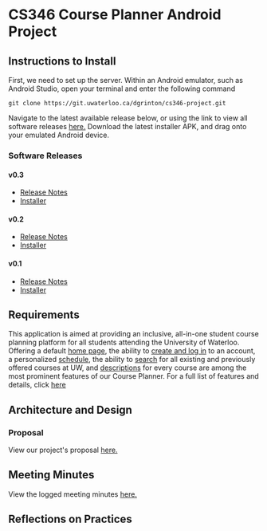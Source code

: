 # CS346 Course Planner Android Project
## Instructions to Install
First, we need to set up the server. Within an Android emulator, such as Android Studio, open your terminal and enter the following command

`git clone https://git.uwaterloo.ca/dgrinton/cs346-project.git`

Navigate to the latest available release below, or using the link to view all software releases [here.](https://git.uwaterloo.ca/dgrinton/cs346-project/-/tree/main/release) Download the latest installer APK, and drag onto your emulated Android device.
### Software Releases
#### v0.3
- [Release Notes](https://git.uwaterloo.ca/dgrinton/cs346-project/-/blob/main/release/v0.3-release-notes.md)
- [Installer](https://git.uwaterloo.ca/dgrinton/cs346-project/-/blob/main/release/v0.3-installer.apk)
#### v0.2
- [Release Notes](https://git.uwaterloo.ca/dgrinton/cs346-project/-/blob/main/release/v0.2-release-notes.md)
- [Installer](https://git.uwaterloo.ca/dgrinton/cs346-project/-/blob/main/release/v0.2-installer.apk)
#### v0.1
- [Release Notes](https://git.uwaterloo.ca/dgrinton/cs346-project/-/blob/main/release/v0.1-release-notes.md)
- [Installer](https://git.uwaterloo.ca/dgrinton/cs346-project/-/blob/main/release/v0.1-installer.apk)
## Requirements
This application is aimed at providing an inclusive, all-in-one student course planning platform for all students attending the University of Waterloo. Offering a default [home page](https://git.uwaterloo.ca/dgrinton/cs346-project/-/issues/11?work_item_iid=12), the ability to [create and log in](https://git.uwaterloo.ca/dgrinton/cs346-project/-/issues/11?work_item_iid=17) to an account, a personalized [schedule](https://git.uwaterloo.ca/dgrinton/cs346-project/-/issues/11?work_item_iid=14), the ability to [search](https://git.uwaterloo.ca/dgrinton/cs346-project/-/issues/11?work_item_iid=12) for all existing and previously offered courses at UW, and [descriptions](https://git.uwaterloo.ca/dgrinton/cs346-project/-/issues/18) for every course are among the most prominent features of our Course Planner. For a full list of features and details, click [here]()
## Architecture and Design

### Proposal
View our project's proposal [here.](https://git.uwaterloo.ca/dgrinton/cs346-project/-/wikis/Project-Proposal)
## Meeting Minutes
View the logged meeting minutes [here.](https://git.uwaterloo.ca/dgrinton/cs346-project/-/wikis/Meeting-Minutes)

## Reflections on Practices
